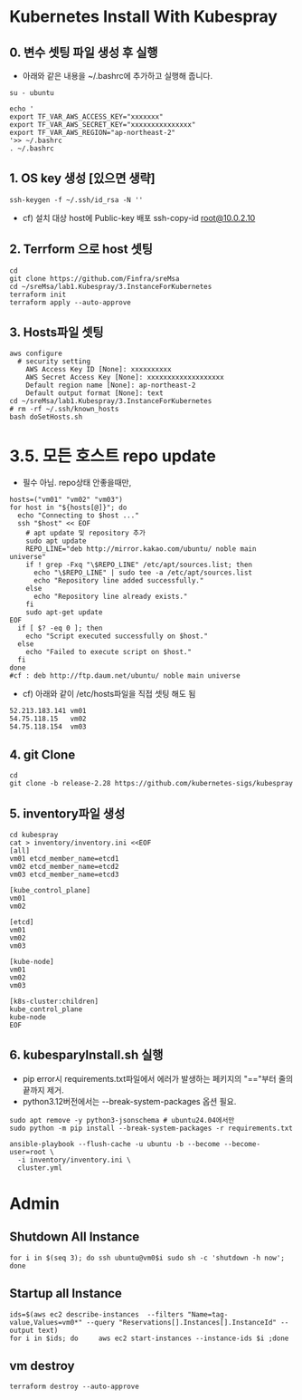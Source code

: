 # Kubernetes Install With Kubespray
## 0. 변수 셋팅 파일 생성 후 실행
* 아래와 같은 내용을 ~/.bashrc에 추가하고 실행해 줍니다.
```
su - ubuntu

echo '
export TF_VAR_AWS_ACCESS_KEY="xxxxxxx"
export TF_VAR_AWS_SECRET_KEY="xxxxxxxxxxxxxxx"
export TF_VAR_AWS_REGION="ap-northeast-2"
'>> ~/.bashrc
. ~/.bashrc
```

## 1. OS key 생성 [있으면 생략]
```
ssh-keygen -f ~/.ssh/id_rsa -N ''
```
* cf) 설치 대상 host에 Public-key 배포
    ssh-copy-id root@10.0.2.10

## 2. Terrform 으로 host 셋팅
```
cd
git clone https://github.com/Finfra/sreMsa
cd ~/sreMsa/lab1.Kubespray/3.InstanceForKubernetes
terraform init
terraform apply --auto-approve
```


## 3. Hosts파일 셋팅
```
aws configure
  # security setting
    AWS Access Key ID [None]: xxxxxxxxxx
    AWS Secret Access Key [None]: xxxxxxxxxxxxxxxxxxx
    Default region name [None]: ap-northeast-2
    Default output format [None]: text
cd ~/sreMsa/lab1.Kubespray/3.InstanceForKubernetes
# rm -rf ~/.ssh/known_hosts
bash doSetHosts.sh
```

# 3.5. 모든 호스트 repo update
* 필수 아님. repo상태 안좋을때만,
```
hosts=("vm01" "vm02" "vm03")
for host in "${hosts[@]}"; do
  echo "Connecting to $host ..."
  ssh "$host" << EOF
    # apt update 및 repository 추가
    sudo apt update
    REPO_LINE="deb http://mirror.kakao.com/ubuntu/ noble main universe"
    if ! grep -Fxq "\$REPO_LINE" /etc/apt/sources.list; then
      echo "\$REPO_LINE" | sudo tee -a /etc/apt/sources.list
      echo "Repository line added successfully."
    else
      echo "Repository line already exists."
    fi
    sudo apt-get update
EOF
  if [ $? -eq 0 ]; then
    echo "Script executed successfully on $host."
  else
    echo "Failed to execute script on $host."
  fi
done
#cf : deb http://ftp.daum.net/ubuntu/ noble main universe

```

* cf) 아래와 같이 /etc/hosts파일을 직접 셋팅 해도 됨
```
52.213.183.141 vm01
54.75.118.15   vm02
54.75.118.154  vm03
```

## 4. git Clone
```
cd
git clone -b release-2.28 https://github.com/kubernetes-sigs/kubespray
```

## 5. inventory파일 생성
```
cd kubespray
cat > inventory/inventory.ini <<EOF
[all]
vm01 etcd_member_name=etcd1
vm02 etcd_member_name=etcd2
vm03 etcd_member_name=etcd3

[kube_control_plane]
vm01
vm02

[etcd]
vm01
vm02
vm03

[kube-node]
vm01
vm02
vm03

[k8s-cluster:children]
kube_control_plane
kube-node
EOF
```

## 6. kubesparyInstall.sh 실행
* pip error시 requirements.txt파일에서 에러가 발생하는 페키지의 "=="부터 줄의 끝까지 제거.
* python3.12버전에서는 --break-system-packages 옵션 필요. 
```
sudo apt remove -y python3-jsonschema # ubuntu24.04에서만 
sudo python -m pip install --break-system-packages -r requirements.txt

ansible-playbook --flush-cache -u ubuntu -b --become --become-user=root \
  -i inventory/inventory.ini \
  cluster.yml
```

# Admin
## Shutdown All Instance
```
for i in $(seq 3); do ssh ubuntu@vm0$i sudo sh -c 'shutdown -h now'; done
```
## Startup all Instance
```
ids=$(aws ec2 describe-instances  --filters "Name=tag-value,Values=vm0*" --query "Reservations[].Instances[].InstanceId" --output text)
for i in $ids; do     aws ec2 start-instances --instance-ids $i ;done
```

## vm destroy
```
terraform destroy --auto-approve
```
